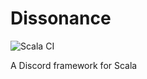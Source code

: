 # Dissonance

![Scala CI](https://github.com/Billzabob/discord/workflows/Scala%20CI/badge.svg)

A Discord framework for Scala
